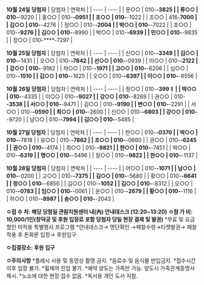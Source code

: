 **10월 24일 당첨자**
| 당첨자 | 연락처 |
| ---- | ---- |
| 문○○ | 010-****-3825 |
| 류○○ | 010-****-9220 |
| 홍○○ | 010-****-0951 |
| 조○○ | 010-****-1022 |
| 조○○ | 416-****7000 |
| 김○○ | 010-****-4276 |
| 정○○ | 010-****-2004 |
| 박○○ | 010-****-7022 |
| 조○○ | 010-****-9276 |
| 김○○ | 010-****-8990 |
| 박○○ | 010-****-6939 |
| 민○○ | 010-****-9835 |
| 장○○ | 010-****-7297 |

**10월 25일 당첨자**
| 당첨자 | 연락처 |
| ---- | ---- |
| 신○○ | 010-****-3349 |
| 김○○ | 010-****-1431 |
| 오○○ | 010-****-7842 |
| 선○○ | 010-****-0939 |
| 이○○ | 010-****-2122 |
| 강○○ | 010-****-9182 |
| 차○○ | 010-****-1971 |
| 고○○ | 010-****-6206 |
| 심○○ | 010-****-1510 |
| 김○○ | 010-****-1625 |
| 오○○ | 010-****-6397 |
| 이○○ | 010-****-8556 |

**10월 26일 당첨자**
| 당첨자 | 연락처 |
| ---- | ---- |
| 정○○ | 010-****-399ㅕ |
| 박○○ | 010-****-4335 |
| 이○○ | 010-****-9027 |
| 강○○ | 010-****-8269 |
| 권○○ | 010-****-3538 |
| 서○○ | 010-****-9471 |
| 김○○ | 010-****-9190 |
| 변○○ | 010-****-2291 |
| 서○○ | 010-****-0590 |
| 최○○ | 010-****-2600 |
| 신○○ | 010-****-6803 |
| 강○○ | 010-****-9720 |
| 남○○ | 010-****-7994 |
| 김○○ | 010-****-5485 |

**10월 27일 당첨자**
| 당첨자 | 연락처 |
| ---- | ---- |
| 한○○ | 010-****-0370 |
| 박○○ | 010-****-7818 |
| 유○○ | 010-****-7862 |
| 조○○ | 010-****-0660 |
| 권○○ | 010-****-6245 |
| 권○○ | 010-****-4174 |
| 최○○ | 010-****-9821 |
| 한○○ | 010-****-7451 |
| 박○○ | 010-****-6319 |
| 명○○ | 010-****-5496 |
| 장○○ | 010-****-9822 |
| 한○○ | 010-****-1137 |

**10월 28일 당첨자**
| 당첨자 | 연락처 |
| ---- | ---- |
| 어○○ | 010-****-1071 |
| 남○○ | 010-****-0200 |
| 고○○ | 010-****-7375 |
| 김○○ | 010-****-5680 |
| 황○○ | 010-****-6641 |
| 정○○ | 010-****-6856 |
| 김○○ | 010-****-1052 |
| 김○○ | 010-****-8312 |
| 오○○ | 010-****-0783 |
| 임○○ | 010-****-0061 |
| 윤○○ | 010-****-2679 |
| 황○○ | 010-****-1116 |
| 허○○ | 010-****-8987 |
| 송○○ | 010-****-2043 |

**ㅇ접 수 처: 해당 당첨일 관람지원센터 내(內) 안내데스크 (12:20~13:20)**
**ㅇ참 가 비: 10,000/1인(창덕궁 및 후원 입장료 포함 당첨자 당일 현장 결제 및 발권)**
*무료 및 요금할인 미적용 특별행사 프로그램
*안내데스크→ 명단확인 →패찰수령→티켓발권→ 패찰착용 후 돈화문 입장→ 후원입구

**ㅇ집결장소: 후원 입구**

**ㅇ주의사항**
*플레시 사용 및 동영상 촬영 금지.
*음료수 및 음식물 반입금지.
*접수시간 이후 입장 불가.
*휠체어 진입 불가.
*예약 양도는 가족만 가능. 양도시 가족관계증명서 제시.
*노쇼에 대한 현장 접수 없음.
*독서용 개인 도서 지참.